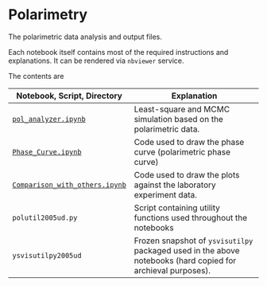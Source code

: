 # Polarimetry

The polarimetric data analysis and output files.

Each notebook itself contains most of the required instructions and explanations.
It can be rendered via ``nbviewer`` service.

The contents are

| Notebook, Script, Directory                                  | Explanation                                                  |
| ------------------------------------------------------------ | ------------------------------------------------------------ |
| [``pol_analyzer.ipynb``](https://nbviewer.jupyter.org/github/ysBach/IshiguroM_etal_155140_2005UD/blob/master/polarimetry/pol_analyzer.ipynb) | Least-square and MCMC simulation based on the polarimetric data. |
| [``Phase_Curve.ipynb``](https://nbviewer.jupyter.org/github/ysBach/IshiguroM_etal_155140_2005UD/blob/master/polarimetry/Phase_Curve.ipynb) | Code used to draw the phase curve (polarimetric phase curve) |
| [``Comparison_with_others.ipynb``](https://nbviewer.jupyter.org/github/ysBach/IshiguroM_etal_155140_2005UD/blob/master/polarimetry/Comparison_with_others.ipynb) | Code used to draw the plots against the laboratory experiment data. |
| ``polutil2005ud.py``                                         | Script containing utility functions used throughout the notebooks |
| ``ysvisutilpy2005ud``                                        | Frozen snapshot of ``ysvisutilpy`` packaged used in the above notebooks (hard copied for archieval purposes). |

